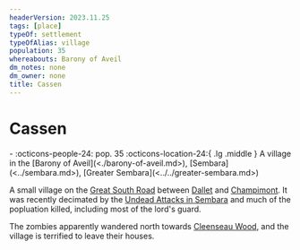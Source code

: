 ```yaml
---
headerVersion: 2023.11.25
tags: [place]
typeOf: settlement
typeOfAlias: village
population: 35
whereabouts: Barony of Aveil
dm_notes: none
dm_owner: none
title: Cassen
---
```

# Cassen
<div class="grid cards ext-narrow-margin ext-one-column" markdown>
-  
    :octicons-people-24: pop. 35  
    :octicons-location-24:{ .lg .middle } A village in the [Barony of Aveil](<./barony-of-aveil.md>), [Sembara](<../sembara.md>), [Greater Sembara](<../../greater-sembara.md>)  
</div>


A small village on the [Great South Road](<../../roads/great-south-road.md>) between [Dallet](<./dallet.md>) and [Champimont](<./champimont.md>). It was recently decimated by the [Undead Attacks in Sembara](<../../../../events/1700s/1720/01/undead-attacks-in-sembara.md>) and much of the popluation killed, including most of the lord's guard.

The zombies apparently wandered north towards [Cleenseau Wood](<cleenseau-region/cleenseau-wood.md>), and the village is terrified to leave their houses.

